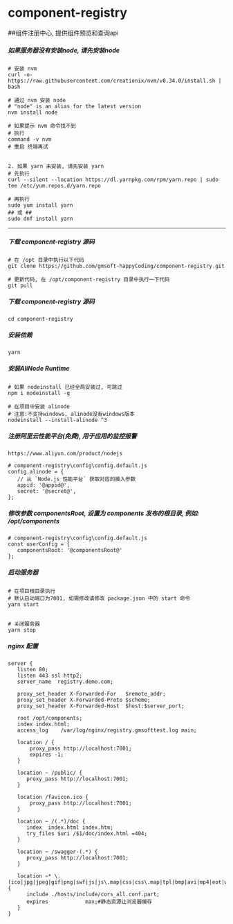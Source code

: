 # component-registry

##组件注册中心, 提供组件预览和查询api

##### 如果服务器没有安装node, 请先安装node

```
# 安装 nvm
curl -o- https://raw.githubusercontent.com/creationix/nvm/v0.34.0/install.sh | bash

# 通过 nvm 安装 node
# "node" is an alias for the latest version
nvm install node 

# 如果提示 nvm 命令找不到
# 执行
command -v nvm
# 重启 终端再试


2. 如果 yarn 未安装, 请先安装 yarn
# 先执行
curl --silent --location https://dl.yarnpkg.com/rpm/yarn.repo | sudo tee /etc/yum.repos.d/yarn.repo

# 再执行
sudo yum install yarn
## 或 ##
sudo dnf install yarn
```


--------------

##### 下载 component-registry 源码 
   
```
# 在 /opt 目录中执行以下代码
git clone https://github.com/gmsoft-happyCoding/component-registry.git

# 更新代码, 在 /opt/component-registry 目录中执行一下代码
git pull
```


##### 下载 component-registry 源码 
```
cd component-registry
```

##### 安装依赖
```
yarn
```


##### 安装AliNode Runtime
```
# 如果 nodeinstall 已经全局安装过, 可跳过
npm i nodeinstall -g

# 在项目中安装 alinode
# 注意:不支持windows, alinode没有windows版本
nodeinstall --install-alinode ^3
```


##### 注册阿里云性能平台(免费), 用于应用的监控报警
```
https://www.aliyun.com/product/nodejs

# component-registry\config\config.default.js
config.alinode = {
   // 从 `Node.js 性能平台` 获取对应的接入参数
   appid: '@appid@',
   secret: '@secret@',
};
```

##### 修改参数 componentsRoot, 设置为 components 发布的根目录, 例如: /opt/components
```
# component-registry\config\config.default.js
const userConfig = {
   componentsRoot: '@componentsRoot@'
};
```


##### 启动服务器
```
# 在项目根目录执行
# 默认启动端口为7001, 如需修改请修改 package.json 中的 start 命令
yarn start


# 关闭服务器
yarn stop
```

##### nginx 配置
```
server {
   listen 80;
   listen 443 ssl http2;
   server_name  registry.demo.com;

   proxy_set_header X-Forwarded-For   $remote_addr;
   proxy_set_header X-Forwarded-Proto $scheme;
   proxy_set_header X-Forwarded-Host  $host:$server_port;
 
   root /opt/components;
   index index.html;
   access_log    /var/log/nginx/registry.gmsofttest.log main;
    
   location / {
       proxy_pass http://localhost:7001;
       expires -1;
   }

   location ~ /public/ {
      proxy_pass http://localhost:7001;
   }

   location /favicon.ico {
       proxy_pass http://localhost:7001;
   }

   location ~ /(.*)/doc {
      index  index.html index.htm;
      try_files $uri /$1/doc/index.html =404;
   }
  
   location ~ /swagger-(.*) {
      proxy_pass http://localhost:7001;
   }
   
   location ~* \.(ico|jpg|jpeg|gif|png|swf|js|js\.map|css|css\.map|tpl|bmp|avi|mp4|eot|woff|ttf|svg)$ {
      include ./hosts/include/cors_all.conf.part;
      expires            max;#静态资源让浏览器缓存
   }
}
```
